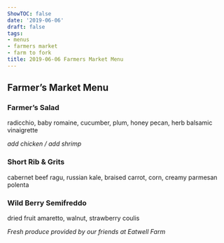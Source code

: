 ```yaml
---
ShowTOC: false
date: '2019-06-06'
draft: false
tags:
- menus
- farmers market
- farm to fork
title: 2019-06-06 Farmers Market Menu
---
```


## Farmer’s Market Menu

### Farmer’s Salad

radicchio, baby romaine, cucumber, plum,
honey pecan, herb balsamic vinaigrette

*add chicken / add shrimp*

### Short Rib & Grits

cabernet beef ragu, russian kale, braised carrot,
corn, creamy parmesan polenta

### Wild Berry Semifreddo

dried fruit amaretto, walnut, strawberry coulis


*Fresh produce provided by our friends at Eatwell Farm*
